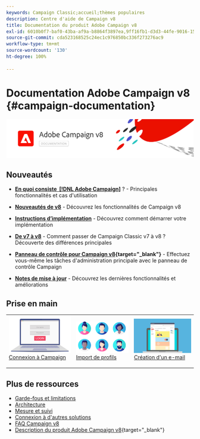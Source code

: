 ```yaml
---
keywords: Campaign Classic;accueil;thèmes populaires
description: Centre d'aide de Campaign v8
title: Documentation du produit Adobe Campaign v8
exl-id: 6010b0f7-baf0-43ba-af9a-b8864f3897ea,9ff16fb1-d3d3-44fe-9016-15abffdbc74e
source-git-commit: cda523168525c24ec1c976850bc336f273276ac9
workflow-type: tm+mt
source-wordcount: '130'
ht-degree: 100%

---
```


# Documentation Adobe Campaign v8 {#campaign-documentation}

![](assets/banner-documentationv8.png)

## Nouveautés

* **[En quoi consiste  [!DNL Adobe Campaign]](start/get-started.md)** ? - Principales fonctionnalités et cas d&#39;utilisation

* **[Nouveautés de v8](start/whats-new.md)** - Découvrez les fonctionnalités de Campaign v8

* **[Instructions d’implémentation](start/implement.md)** - Découvrez comment démarrer votre implémentation

* **[De v7 à v8](start/v7-to-v8.md)** - Comment passer de Campaign Classic v7 à v8 ? Découverte des différences principales

* **[Panneau de contrôle pour Campaign v8](https://experienceleague.adobe.com/docs/control-panel/using/discover-control-panel/key-features.html?lang=fr){target=&quot;_blank&quot;}** - Effectuez vous-même les tâches d&#39;administration principale avec le panneau de contrôle Campaign

* **[Notes de mise à jour](start/release-notes.md)** - Découvrez les dernières fonctionnalités et améliorations


## Prise en main

<table>
<tr>
  <td valign="bottom">
    <a href="start/connect.md">
      <img alt="Connexion" src="start/assets/do-not-localize/login.jpeg"/>
    </a>
    <div>
    <a href="start/connect.md">Connexion à Campaign</a>
    </div>
    <br>
  </td>

<td valign="bottom">
      <a href="start/import.md">
       <img alt="Import" src="start/assets/do-not-localize/profiles.jpeg" />
       </a>
    <div><a href="start/import.md">Import de profils</a>
    </div>
    <br>
  </td>
  <td valign="bottom">
    <a href="start/create-message.md">
      <img alt="E-mail" src="start/assets/do-not-localize/email-design.jpeg" />
    </a>
    <div>
    <a href="start/create-message.md">Création d'un e-mail</a>
    </div>
    <br>
  </td>
</tr>
</table>

## Plus de ressources

* [Garde-fous et limitations](start/ac-guardrails.md)
* [Architecture](architecture/architecture.md)
* [Mesure et suivi](start/reporting.md)
* [Connexion à d&#39;autres solutions](connect/integration.md)
* [FAQ Campaign v8](start/campaign-faq.md)
* [Description du produit Adobe Campaign v8](https://helpx.adobe.com/fr/legal/product-descriptions/adobe-campaign-managed-cloud-services.html){target=&quot;_blank&quot;}
